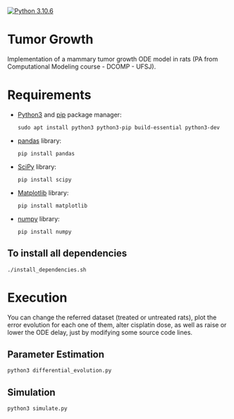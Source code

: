 [![Python 3.10.6](https://img.shields.io/badge/Python-3776AB?style=for-the-badge&logo=python&logoColor=white)](https://www.python.org/downloads/release/python-3106/)
# Tumor Growth
Implementation of a mammary tumor growth ODE model in rats (PA from Computational Modeling course - DCOMP - UFSJ).  

# Requirements

- [Python3](https://python.org) and [pip](https://pip.pypa.io/en/stable/installation/) package manager:

      sudo apt install python3 python3-pip build-essential python3-dev

- [pandas](https://pandas.pydata.org/) library:

      pip install pandas

- [SciPy](https://scipy.org/) library:

      pip install scipy
       
- [Matplotlib](https://matplotlib.org/) library:
 
      pip install matplotlib

- [numpy](https://numpy.org/) library:

      pip install numpy

## To install all dependencies

    ./install_dependencies.sh

# Execution

You can change the referred dataset (treated or untreated rats), plot the error evolution for each one of them, alter cisplatin dose, as well as raise or lower the ODE delay, just by modifying some source code lines.

## Parameter Estimation

    python3 differential_evolution.py
    
## Simulation
      
    python3 simulate.py
